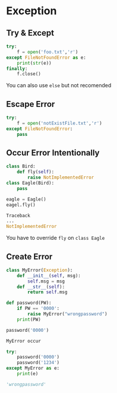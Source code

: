 # Exception

## Try & Except
```python
try:
    f = open('foo.txt','r')
except FileNotFoundError as e:
    print(str(e))
finally:
    f.close()
```

You can also use `else` but not recomended

## Escape Error
```python
try:
    f = open('notExistFile.txt','r')
except FileNotFoundError:
    pass
```
## Occur Error Intentionally
```python
class Bird:
    def fly(self):
        raise NotImplementedError
class Eagle(Bird):
    pass

eagle = Eagle()
eagel.fly()
```
```python
Traceback
...
NotImplementedError
```
You have to override `fly` on `class Eagle`

## Create Error
```python
class MyError(Exception):
    def __init__(self, msg):
        self.msg = msg
    def __str__(self):
        return self.msg

def password(PW):
    if PW == '0000':
        raise MyError("wrongpassword")
    print(PW)

password('0000')

MyError occur
```

```python
try:
    password('0000')
    password('1234')
except MyError as e:
    print(e)

'wrongpassword'
```


